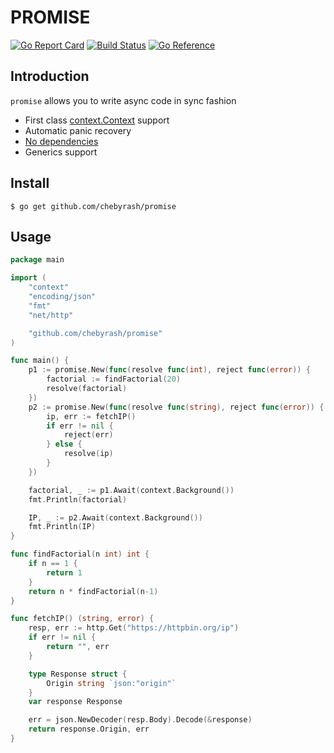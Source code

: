 # PROMISE
[![Go Report Card](https://goreportcard.com/badge/github.com/chebyrash/promise)](https://goreportcard.com/report/github.com/chebyrash/promise)
[![Build Status](https://github.com/chebyrash/promise/actions/workflows/test.yml/badge.svg)](https://github.com/chebyrash/promise/actions)
[![Go Reference](https://pkg.go.dev/badge/github.com/chebyrash/promise.svg)](https://pkg.go.dev/github.com/chebyrash/promise)

## Introduction

`promise` allows you to write async code in sync fashion

- First class [context.Context](https://blog.golang.org/context) support
- Automatic panic recovery
- [No dependencies](https://pkg.go.dev/chebyrash/promise?tab=imports)
- Generics support

## Install

    $ go get github.com/chebyrash/promise

## Usage
```go
package main

import (
	"context"
	"encoding/json"
	"fmt"
	"net/http"

	"github.com/chebyrash/promise"
)

func main() {
	p1 := promise.New(func(resolve func(int), reject func(error)) {
		factorial := findFactorial(20)
		resolve(factorial)
	})
	p2 := promise.New(func(resolve func(string), reject func(error)) {
		ip, err := fetchIP()
		if err != nil {
			reject(err)
		} else {
			resolve(ip)
		}
	})

	factorial, _ := p1.Await(context.Background())
	fmt.Println(factorial)

	IP, _ := p2.Await(context.Background())
	fmt.Println(IP)
}

func findFactorial(n int) int {
	if n == 1 {
		return 1
	}
	return n * findFactorial(n-1)
}

func fetchIP() (string, error) {
	resp, err := http.Get("https://httpbin.org/ip")
	if err != nil {
		return "", err
	}

	type Response struct {
	    Origin string `json:"origin"`
	}
	var response Response

	err = json.NewDecoder(resp.Body).Decode(&response)
	return response.Origin, err
}
```
